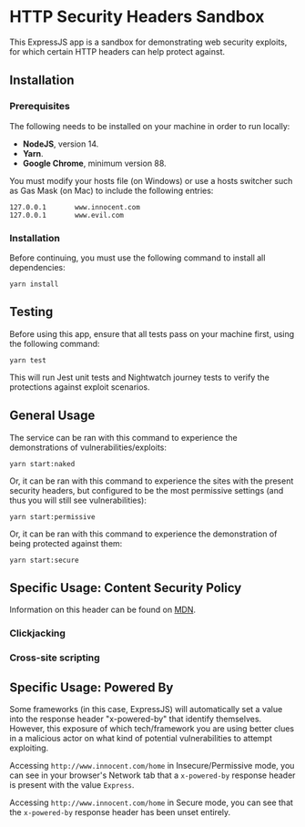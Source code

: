 # HTTP Security Headers Sandbox

This ExpressJS app is a sandbox for demonstrating web security exploits, for which certain HTTP headers can help protect against.

## Installation

### Prerequisites

The following needs to be installed on your machine in order to run locally:

* **NodeJS**, version 14.
* **Yarn**.
* **Google Chrome**, minimum version 88.

You must modify your hosts file (on Windows) or use a hosts switcher such as Gas Mask (on Mac) to
include the following entries:

```text
127.0.0.1		www.innocent.com
127.0.0.1		www.evil.com
```

### Installation

Before continuing, you must use the following command to install all dependencies:

`yarn install`

## Testing

Before using this app, ensure that all tests pass on your machine first, using the following command:

`yarn test`

This will run Jest unit tests and Nightwatch journey tests to verify the protections against exploit scenarios.

## General Usage

The service can be ran with this command to experience the demonstrations of vulnerabilities/exploits:

`yarn start:naked`

Or, it can be ran with this command to experience the sites with the present security headers, but configured to be
the most permissive settings (and thus you will still see vulnerabilities):

`yarn start:permissive`

Or, it can be ran with this command to experience the demonstration of being protected against them:

`yarn start:secure`

## Specific Usage: Content Security Policy

Information on this header can be found on [MDN](https://developer.mozilla.org/en-US/docs/Web/HTTP/CSP).

### Clickjacking

### Cross-site scripting

## Specific Usage: Powered By

Some frameworks (in this case, ExpressJS) will automatically set a value into the response header "x-powered-by" that
identify themselves. However, this exposure of which tech/framework you are using better clues in a malicious actor on
what kind of potential vulnerabilities to attempt exploiting.

Accessing `http://www.innocent.com/home` in Insecure/Permissive mode, you can see in your browser's Network tab that a
`x-powered-by` response header is present with the value `Express`.

Accessing `http://www.innocent.com/home` in Secure mode, you can see that the `x-powered-by` response header has been
unset entirely.